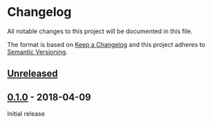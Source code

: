 # Changelog
All notable changes to this project will be documented in this file.

The format is based on [Keep a Changelog](http://keepachangelog.com/en/1.0.0/)
and this project adheres to [Semantic Versioning](http://semver.org/spec/v2.0.0.html).

## [Unreleased]

## [0.1.0] - 2018-04-09
Initial release

[Unreleased]: https://github.com/conorgil/2fa-notifier/compare/v0.1.0...HEAD
[0.1.0]: https://github.com/conorgil/2fa-notifier/releases/tag/v0.1.0